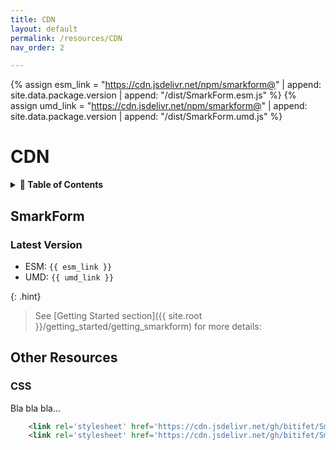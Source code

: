 ```yaml
---
title: CDN
layout: default
permalink: /resources/CDN
nav_order: 2

---
```


{% assign esm_link = "https://cdn.jsdelivr.net/npm/smarkform@" | append: site.data.package.version | append: "/dist/SmarkForm.esm.js" %}
{% assign umd_link = "https://cdn.jsdelivr.net/npm/smarkform@" | append: site.data.package.version | append: "/dist/SmarkForm.umd.js" %}

# CDN

<details>
<summary>
<strong>📖 Table of Contents</strong>
</summary>

  {{ "
<!-- vim-markdown-toc GitLab -->

* [SmarkForm](#smarkform)
    * [Latest Version](#latest-version)
* [Other Resources](#other-resources)
    * [CSS](#css)

<!-- vim-markdown-toc -->
       " | markdownify }}

</details>


## SmarkForm

### Latest Version

  * ESM: `{{ esm_link }}`
  * UMD: `{{ umd_link }}`

{: .hint}
> See [Getting Started section]({{ site.root }}/getting_started/getting_smarkform) for more details:


## Other Resources

### CSS

Bla bla bla...

```html
    <link rel='stylesheet' href='https://cdn.jsdelivr.net/gh/bitifet/SmarkForm@0.1.4/examples/smarkform_layout_sample.css'>
    <link rel='stylesheet' href='https://cdn.jsdelivr.net/gh/bitifet/SmarkForm@0.1.4/examples/smarkform_styles_sample.css'>
```

